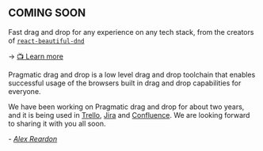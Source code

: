 

## COMING SOON

Fast drag and drop for any experience on any tech stack, from the creators of [`react-beautiful-dnd`](https://github.com/atlassian/react-beautiful-dnd)

→ [📺 Learn more](https://www.youtube.com/watch?v=5SQkOyzZLHM)

Pragmatic drag and drop is a low level drag and drop toolchain that enables successful usage of the browsers built in drag and drop capabilities for everyone.

We have been working on Pragmatic drag and drop for about two years, and it is being used in [Trello](https://trello.com), [Jira](https://www.atlassian.com/software/jira) and [Confluence](https://www.atlassian.com/software/confluence). We are looking forward to sharing it with you all soon.

_- [Alex Reardon](https://twitter.com/alexandereardon)_
